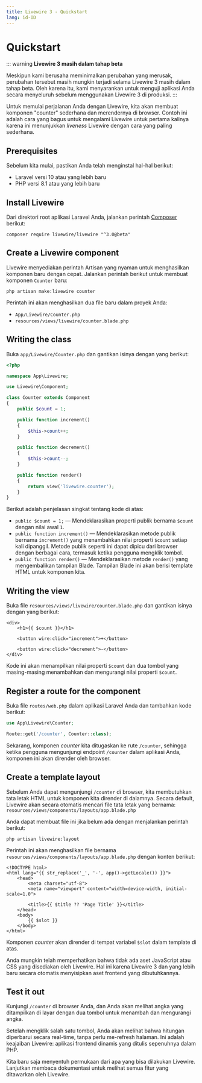 ```yaml
---
title: Livewire 3 - Quickstart
lang: id-ID
---
```


# Quickstart

::: warning
**Livewire 3 masih dalam tahap beta**

Meskipun kami berusaha meminimalkan perubahan yang merusak, perubahan tersebut masih mungkin terjadi selama Livewire 3 masih dalam tahap beta. Oleh karena itu, kami menyarankan untuk menguji aplikasi Anda secara menyeluruh sebelum menggunakan Livewire 3 di produksi.
:::


Untuk memulai perjalanan Anda dengan Livewire, kita akan membuat komponen "counter" sederhana dan merendernya di browser. Contoh ini adalah cara yang bagus untuk mengalami Livewire untuk pertama kalinya karena ini menunjukkan _liveness_ Livewire dengan cara yang paling sederhana.

## Prerequisites

Sebelum kita mulai, pastikan Anda telah menginstal hal-hal berikut:

- Laravel versi 10 atau yang lebih baru
- PHP versi 8.1 atau yang lebih baru

## Install Livewire

Dari direktori root aplikasi Laravel Anda, jalankan perintah [Composer](https://getcomposer.org/) berikut:
```shell
composer require livewire/livewire "^3.0@beta"
```

## Create a Livewire component

Livewire menyediakan perintah Artisan yang nyaman untuk menghasilkan komponen baru dengan cepat. Jalankan perintah berikut untuk membuat komponen `Counter` baru:

```shell
php artisan make:livewire counter
```

Perintah ini akan menghasilkan dua file baru dalam proyek Anda:
* `App/Livewire/Counter.php`
* `resources/views/livewire/counter.blade.php`

## Writing the class

Buka `app/Livewire/Counter.php` dan gantikan isinya dengan yang berikut:

```php
<?php

namespace App\Livewire;

use Livewire\Component;

class Counter extends Component
{
    public $count = 1;

    public function increment()
    {
        $this->count++;
    }

    public function decrement()
    {
        $this->count--;
    }

    public function render()
    {
        return view('livewire.counter');
    }
}
```

Berikut adalah penjelasan singkat tentang kode di atas:
- `public $count = 1;` — Mendeklarasikan properti publik bernama `$count` dengan nilai awal `1`.
- `public function increment()` — Mendeklarasikan metode publik bernama `increment()` yang menambahkan nilai properti `$count` setiap kali dipanggil. Metode publik seperti ini dapat dipicu dari browser dengan berbagai cara, termasuk ketika pengguna mengklik tombol.
- `public function render()` — Mendeklarasikan metode `render()` yang mengembalikan tampilan Blade. Tampilan Blade ini akan berisi template HTML untuk komponen kita.

## Writing the view

Buka file `resources/views/livewire/counter.blade.php` dan gantikan isinya dengan yang berikut:

```blade
<div>
    <h1>{{ $count }}</h1>

    <button wire:click="increment">+</button>

    <button wire:click="decrement">-</button>
</div>
```

Kode ini akan menampilkan nilai properti `$count` dan dua tombol yang masing-masing menambahkan dan mengurangi nilai properti `$count`.

## Register a route for the component

Buka file `routes/web.php` dalam aplikasi Laravel Anda dan tambahkan kode berikut:

```php
use App\Livewire\Counter;

Route::get('/counter', Counter::class);
```

Sekarang, komponen _counter_ kita ditugaskan ke rute `/counter`, sehingga ketika pengguna mengunjungi endpoint `/counter` dalam aplikasi Anda, komponen ini akan dirender oleh browser.

## Create a template layout

Sebelum Anda dapat mengunjungi `/counter` di browser, kita membutuhkan tata letak HTML untuk komponen kita dirender di dalamnya. Secara default, Livewire akan secara otomatis mencari file tata letak yang bernama: `resources/views/components/layouts/app.blade.php`

Anda dapat membuat file ini jika belum ada dengan menjalankan perintah berikut:

```shell
php artisan livewire:layout
```

Perintah ini akan menghasilkan file bernama `resources/views/components/layouts/app.blade.php` dengan konten berikut:

```blade
<!DOCTYPE html>
<html lang="{{ str_replace('_', '-', app()->getLocale()) }}">
    <head>
        <meta charset="utf-8">
        <meta name="viewport" content="width=device-width, initial-scale=1.0">

        <title>{{ $title ?? 'Page Title' }}</title>
    </head>
    <body>
        {{ $slot }}
    </body>
</html>
```

Komponen _counter_ akan dirender di tempat variabel `$slot` dalam template di atas.

Anda mungkin telah memperhatikan bahwa tidak ada aset JavaScript atau CSS yang disediakan oleh Livewire. Hal ini karena Livewire 3 dan yang lebih baru secara otomatis menyisipkan aset frontend yang dibutuhkannya.

## Test it out

Kunjungi `/counter` di browser Anda, dan Anda akan melihat angka yang ditampilkan di layar dengan dua tombol untuk menambah dan mengurangi angka.

Setelah mengklik salah satu tombol, Anda akan melihat bahwa hitungan diperbarui secara real-time, tanpa perlu me-refresh halaman. Ini adalah keajaiban Livewire: aplikasi frontend dinamis yang ditulis sepenuhnya dalam PHP.

Kita baru saja menyentuh permukaan dari apa yang bisa dilakukan Livewire. Lanjutkan membaca dokumentasi untuk melihat semua fitur yang ditawarkan oleh Livewire.
